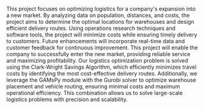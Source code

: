 This project focuses on optimizing logistics for a company's expansion into a new market. By analyzing data on population, distances, and costs, the project aims to determine the optimal locations for warehouses and design efficient delivery routes. Using operations research techniques and software tools, the project will minimize costs while ensuring timely delivery to customers. Future enhancements will incorporate real-time data and customer feedback for continuous improvement. This project will enable the company to successfully enter the new market, providing reliable service and maximizing profitability.
Our logistics optimization problem is solved using the Clark-Wright Savings Algorithm, which efficiently minimizes travel costs by identifying the most cost-effective delivery routes. Additionally, we leverage the GAMsPy module with the Gurobi solver to optimize warehouse placement and vehicle routing, ensuring minimal costs and maximum operational efficiency. This combination allows us to solve large-scale logistics problems with precision and scalability.
